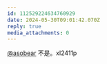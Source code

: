 ```yaml
---
id: 112529224634760929
date: 2024-05-30T09:01:42.070Z
reply: true
media_attachments: 0
---
```


[@asobear](https://aso.moe/@asobear) 不是。xl2411p

